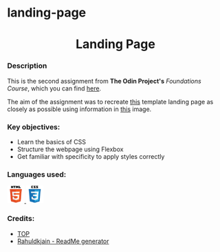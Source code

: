# landing-page

<h1 align="center">Landing Page</h1>

<h3 align="left">Description</h3>
<p align="left"> This is the second assignment from <strong>The Odin Project's</strong> <i>Foundations Course</i>, which you can find <a href="https://www.theodinproject.com/lessons/foundations-landing-page">here</a>.
</p>
<p>The aim of the assignment was to recreate <a href="https://cdn.statically.io/gh/TheOdinProject/curriculum/81a5d553f4073e593d23a6ab00d50eef8620796d/foundations/html_css/project/imgs/01.png">this</a> template landing page as closely as possible using information in <a href="https://cdn.statically.io/gh/TheOdinProject/curriculum/81a5d553f4073e593d23a6ab00d50eef8620796d/foundations/html_css/project/imgs/02.png">this</a> image.</p>

<h3 align="left">Key objectives:</h3>
<ul>
  <li>Learn the basics of CSS
  <li>Structure the webpage using Flexbox
  <li>Get familiar with specificity to apply styles correctly
</ul>

<!-- <h3 align="left">Biggest challenges</h3>
<ul>
  <li>
</ul> -->

<!-- <h3 align="left">Result</h3> -->

<h3 align="left">Languages used:</h3>
<p align="left"> <a href="https://www.w3.org/html/" target="_blank" rel="noreferrer"> <img src="https://raw.githubusercontent.com/devicons/devicon/master/icons/html5/html5-original-wordmark.svg" alt="html5" width="40" height="40"/> </a> 
<a href="https://www.w3schools.com/css/" target="_blank" rel="noreferrer"> <img src="https://raw.githubusercontent.com/devicons/devicon/master/icons/css3/css3-original-wordmark.svg" alt="css3" width="40" height="40"/> </a></p>

<h3 align="left">Credits:</h3>
<ul>
  <li><a href="https://www.theodinproject.com/about">TOP</a>
  <li><a href="https://rahuldkjain.github.io/gh-profile-readme-generator/">Rahuldkjain - ReadMe generator</a>
</ul>
